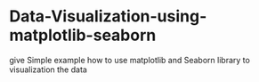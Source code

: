 # Data-Visualization-using-matplotlib-seaborn
give Simple example how to use matplotlib and Seaborn library to visualization the data 
